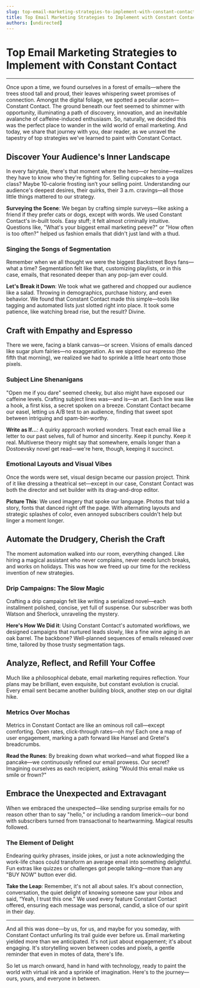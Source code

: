 ```yaml
---
slug: top-email-marketing-strategies-to-implement-with-constant-contact
title: Top Email Marketing Strategies to Implement with Constant Contact
authors: [undirected]
---
```



# Top Email Marketing Strategies to Implement with Constant Contact

---

Once upon a time, we found ourselves in a forest of emails—where the trees stood tall and proud, their leaves whispering sweet promises of connection. Amongst the digital foliage, we spotted a peculiar acorn—Constant Contact. The ground beneath our feet seemed to shimmer with opportunity, illuminating a path of discovery, innovation, and an inevitable avalanche of caffeine-induced enthusiasm. So, naturally, we decided this was the perfect place to wander in the wild world of email marketing. And today, we share that journey with you, dear reader, as we unravel the tapestry of top strategies we've learned to paint with Constant Contact.

## Discover Your Audience's Inner Landscape

In every fairytale, there's that moment where the hero—or heroine—realizes they have to know who they're fighting for. Selling cupcakes to a yoga class? Maybe 10-calorie frosting isn’t your selling point. Understanding our audience's deepest desires, their quirks, their 3 a.m. cravings—all those little things mattered to our strategy.

**Surveying the Scene**: We began by crafting simple surveys—like asking a friend if they prefer cats or dogs, except with words. We used Constant Contact's in-built tools. Easy stuff; it felt almost criminally intuitive. Questions like, "What's your biggest email marketing peeve?" or "How often is too often?" helped us fashion emails that didn't just land with a thud.

### Singing the Songs of Segmentation

Remember when we all thought we were the biggest Backstreet Boys fans—what a time? Segmentation felt like that, customizing playlists, or in this case, emails, that resonated deeper than any pop-jam ever could.

**Let's Break it Down**: We took what we gathered and chopped our audience like a salad. Throwing in demographics, purchase history, and even behavior. We found that Constant Contact made this simple—tools like tagging and automated lists just slotted right into place. It took some patience, like watching bread rise, but the result? Divine.

## Craft with Empathy and Espresso

There we were, facing a blank canvas—or screen. Visions of emails danced like sugar plum fairies—no exaggeration. As we sipped our espresso (the fifth that morning), we realized we had to sprinkle a little heart onto those pixels.

### Subject Line Shenanigans

"Open me if you dare" seemed cheeky, but also might have exposed our caffeine levels. Crafting subject lines was—and is—an art. Each line was like a hook, a first kiss, a secret spoken on a breeze. Constant Contact became our easel, letting us A/B test to an audience, finding that sweet spot between intriguing and spam-bin-worthy.

**Write as If...**: A quirky approach worked wonders. Treat each email like a letter to our past selves, full of humor and sincerity. Keep it punchy. Keep it real. Multiverse theory might say that somewhere, emails longer than a Dostoevsky novel get read—we're here, though, keeping it succinct.

### Emotional Layouts and Visual Vibes

Once the words were set, visual design became our passion project. Think of it like dressing a theatrical set—except in our case, Constant Contact was both the director and set builder with its drag-and-drop editor.

**Picture This**: We used imagery that spoke our language. Photos that told a story, fonts that danced right off the page. With alternating layouts and strategic splashes of color, even annoyed subscribers couldn't help but linger a moment longer.

## Automate the Drudgery, Cherish the Craft

The moment automation walked into our room, everything changed. Like hiring a magical assistant who never complains, never needs lunch breaks, and works on holidays. This was how we freed up our time for the reckless invention of new strategies.

### Drip Campaigns: The Slow Magic

Crafting a drip campaign felt like writing a serialized novel—each installment polished, concise, yet full of suspense. Our subscriber was both Watson and Sherlock, unraveling the mystery.

**Here's How We Did it**: Using Constant Contact's automated workflows, we designed campaigns that nurtured leads slowly, like a fine wine aging in an oak barrel. The backbone? Well-planned sequences of emails released over time, tailored by those trusty segmentation tags.

## Analyze, Reflect, and Refill Your Coffee

Much like a philosophical debate, email marketing requires reflection. Your plans may be brilliant, even exquisite, but constant evolution is crucial. Every email sent became another building block, another step on our digital hike. 

### Metrics Over Mochas

Metrics in Constant Contact are like an ominous roll call—except comforting. Open rates, click-through rates—oh my! Each one a map of user engagement, marking a path forward like Hansel and Gretel's breadcrumbs.

**Read the Runes**: By breaking down what worked—and what flopped like a pancake—we continuously refined our email prowess. Our secret? Imagining ourselves as each recipient, asking "Would this email make us smile or frown?"

## Embrace the Unexpected and Extravagant

When we embraced the unexpected—like sending surprise emails for no reason other than to say "hello," or including a random limerick—our bond with subscribers turned from transactional to heartwarming. Magical results followed.

### The Element of Delight

Endearing quirky phrases, inside jokes, or just a note acknowledging the work-life chaos could transform an average email into something delightful. Fun extras like quizzes or challenges got people talking—more than any "BUY NOW" button ever did.

**Take the Leap**: Remember, it's not all about sales. It's about connection, conversation, the quiet delight of knowing someone saw your inbox and said, “Yeah, I trust this one.” We used every feature Constant Contact offered, ensuring each message was personal, candid, a slice of our spirit in their day.

---

And all this was done—by us, for us, and maybe for you someday, with Constant Contact unfurling its trail guide ever before us. Email marketing yielded more than we anticipated. It's not just about engagement; it's about engaging. It's storytelling woven between codes and pixels, a gentle reminder that even in motes of data, there's life.

So let us march onward, hand in hand with technology, ready to paint the world with virtual ink and a sprinkle of imagination. Here's to the journey—ours, yours, and everyone in between.